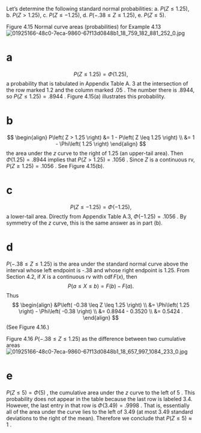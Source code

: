 Let’s determine the following standard normal probabilities: 
a. $P\left( {Z \leq {1.25}}\right)$, 
b. $P\left( {Z > {1.25}}\right)$, 
c. $P\left( {Z \leq - {1.25}}\right)$, 
d. $P\left( {-{.38} \leq Z \leq {1.25}}\right)$,
e. $P\left( {Z \leq 5}\right)$.

Figure 4.15 Normal curve areas (probabilities) for Example 4.13
![01925166-48c0-7eca-9860-67f13d0848b1_18_759_182_881_252_0.jpg](images/01925166-48c0-7eca-9860-67f13d0848b1_18_759_182_881_252_0.jpg)

# a 
$$P\left( {Z \leq {1.25}}\right) = \Phi \left( {1.25}\right) ,$$
a probability that is tabulated in Appendix Table A. 3 at the intersection of the row marked 1.2 and the column marked .05 . 
The number there is .8944, so $P\left( {Z \leq {1.25}}\right) = {.8944}$ . 
Figure 4.15(a) illustrates this probability.

# b
$$
\begin{align}
    P\left( Z > 1.25 \right) &= 1 - P\left( Z \leq 1.25 \right) \\
    &= 1 - \Phi\left( 1.25 \right)
\end{align}
$$
the area under the $z$ curve to the right of 1.25 (an upper-tail area). 
Then $\Phi \left( {1.25}\right) = {.8944}$ implies that $P\left( {Z > {1.25}}\right) = {.1056}$ . 
Since $Z$ is a continuous rv, $P\left( {Z \geq {1.25}}\right) = {.1056}$ . 
See Figure 4.15(b).

# c 
$$P\left( {Z \leq - {1.25}}\right) = \Phi \left( {-{1.25}}\right) ,$$a lower-tail area. Directly from Appendix Table A.3, $\Phi \left( {-{1.25}}\right) = {.1056}$ . 
By symmetry of the $z$ curve, this is the same answer as in part (b).

# d
$P\left( {-{.38} \leq Z \leq {1.25}}\right)$ is the area under the standard normal curve above the interval whose left endpoint is -.38 and whose right endpoint is 1.25. 
From Section 4.2, if $X$ is a continuous rv with $\operatorname{cdf}F\left( x\right)$, then $$P\left( {a \leq X \leq b}\right) = F\left( b\right) - F\left( a\right) .$$
Thus 
$$
\begin{align}
    &P\left( -0.38 \leq Z \leq 1.25 \right) \\
    &= \Phi\left( 1.25 \right) - \Phi\left( -0.38 \right) \\
    &= 0.8944 - 0.3520 \\
    &= 0.5424 .
\end{align}
$$
(See Figure 4.16.)

Figure 4.16 
$P\left( {-{.38} \leq Z \leq {1.25}}\right)$ as the difference between two cumulative areas
![01925166-48c0-7eca-9860-67f13d0848b1_18_657_997_1084_233_0.jpg](images/01925166-48c0-7eca-9860-67f13d0848b1_18_657_997_1084_233_0.jpg)

# e
$P\left( {Z \leq 5}\right) = \Phi \left( 5\right)$ , the cumulative area under the $z$ curve to the left of 5 . 
This probability does not appear in the table because the last row is labeled 3.4. 
However, the last entry in that row is $\Phi \left( {3.49}\right) = {.9998}$ . 
That is, essentially all of the area under the curve lies to the left of 3.49 (at most 3.49 standard deviations to the right of the mean). 
Therefore we conclude that $P\left( {Z \leq 5}\right) \approx 1$ .